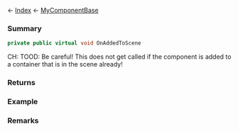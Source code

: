 ← [Index](Api-Index) ← [MyComponentBase](VRage.Game.Components.MyComponentBase)

### Summary

```csharp
private public virtual void OnAddedToScene
```

CH: TOOD: Be careful! This does not get called if the component is added to a container that is in the scene already!

### Returns

### Example

### Remarks

